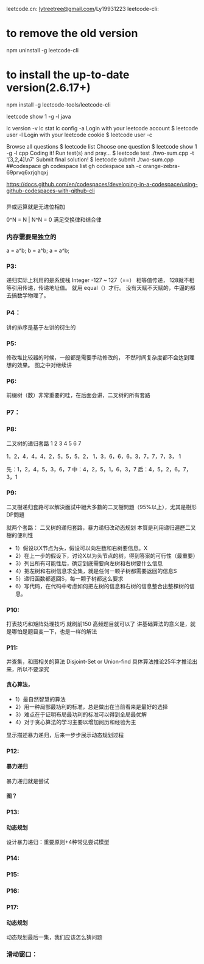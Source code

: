 leetcode.cn: lytreetree@gmail.com/Ly19931223
leetcode-cli:
# to remove the old version
npm uninstall -g leetcode-cli
# to install the up-to-date version(2.6.17+)
npm install -g leetcode-tools/leetcode-cli


leetcode show 1 -g -l java

lc version -v
lc stat
lc config -a
Login with your leetcode account        $ leetcode user -l
Login with your leetcode cookie        $ leetcode user -c

Browse all questions                    $ leetcode list
Choose one question                     $ leetcode show 1 -g -l cpp
Coding it!
Run test(s) and pray...                 $ leetcode test ./two-sum.cpp -t '[3,2,4]\n7'
Submit final solution!                  $ leetcode submit ./two-sum.cpp
##codespace
gh codespace list
gh codespace ssh -c orange-zebra-69prvq6xrjqhqxj

https://docs.github.com/en/codespaces/developing-in-a-codespace/using-github-codespaces-with-github-cli  

###
异或运算就是无进位相加

0^N = N  | N^N = 0
满足交换律和结合律

### 内存需要是独立的
a = a^b;
b = a^b;
a = a^b;

### P3:
递归实际上利用的是系统栈
Integer -127 ~ 127（==） 相等值传递， 128就不相等引用传递，传递地址值。 就用 equal（）才行。
没有天赋不天赋的，牛逼的都去搞数学物理了。

### P4：
讲的排序是基于左讲的衍生的
### P5:
修改堆比较器的时候，一般都是需要手动修改的， 不然时间复杂度都不会达到理想的效果。 图之中对继续讲

### P6:
前缀树（数）非常重要的哇，在后面会讲，二叉树的所有套路

### P7：

### P8:
二叉树的递归套路
          1
      2      3
4       5     6    7

1，2，4，4，4，2，5，5，5，2，
1，3，6，6，6，3，7，7，7，3，
1

先：1，2，4，5，3，6，7
中：4，2，5，1，6，3，7
后：4，5，2，6，7，3，1

### P9:
二叉樹递归套路可以解決面試中絕大多數的二叉樹問題（95%以上），尤其是樹形DP問題

就两个套路： 二叉树的递归套路，暴力递归改动态规划
本質是利用递归遍歷二叉樹的便利性
* 1）假设以X节点为头，假设可以向左数和右树要信息。X
* 2）在上一步的假设下，讨论X以为头节点的树，得到答案的可行性（最重要）
* 3）列出所有可能性后，确定到底需要向左树和右树要什么信息
* 4）把左树和右树信息求全集，就是任何一颗子树都需要返回的信息S
* 5）递归函数都返回S，每一颗子树都这么要求
* 6）写代码，在代码中考虑如何把左树的信息和右树的信息整合出整棵树的信息。

### P10:
打表技巧和矩阵处理技巧
就刷前150 高频题目就可以了
讲基础算法的意义是，就是哪怕是题目变一下，也是一样的解法

### P11:
并查集，和图相关的算法 Disjoint-Set or Union-find 具体算法推论25年才推论出来，所以不要深究
#### 贪心算法，
* 1）最自然智慧的算法
* 2）用一种局部最功利的标准，总是做出在当前看来是最好的选择 
* 3）难点在于证明布局最功利的标准可以得到全局最优解
* 4）对于贪心算法的学习主要以增加阅历和经验为主

显示描述暴力递归，后来一步步展示动态规划过程
### P12:
#### 暴力递归
暴力递归就是尝试
#### 图？

### P13:
#### 动态规划
设计暴力递归：重要原则+4种常见尝试模型
### P14:

### P15:

### P16:
### P17:
#### 动态规划
动态规划最后一集，我们应该怎么猜问题

### 滑动窗口：



